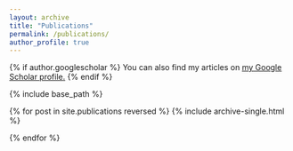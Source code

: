 ```yaml
---
layout: archive
title: "Publications"
permalink: /publications/
author_profile: true
---
```


<style type="text/css">
     #circle {
      width: 10px;
      height: 10px;
      -webkit-border-radius: 2.5px;
      -moz-border-radius: 2.5px;
      border-radius: 2.5px;
      background: black;
    }

    marg {
   
    margin: 20px;
   
    }
</style>

{% if author.googlescholar %}
  You can also find my articles on <u><a href="{{author.googlescholar}}">my Google Scholar profile</a>.</u>
{% endif %}

{% include base_path %}

{% for post in site.publications reversed %}
 {% include archive-single.html %}

{% endfor %}

